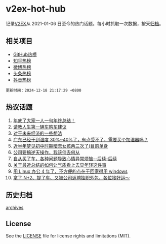 # v2ex-hot-hub

 记录[V2EX](https://www.v2ex.com/)从 2021-01-06 日至今的热门话题。每小时抓取一次数据，按天[归档](archives)。
 
 ## 相关项目

- [GitHub热榜](https://github.com/it985/github-hot-hub)
- [知乎热榜](https://github.com/it985/zhihu-hot-hub)
- [微博热榜](https://github.com/it985/weibo-hot-hub)
- [头条热榜](https://github.com/it985/toutiao-hot-hub)
- [抖音热榜](https://github.com/it985/douyin-hot-hub)


 `更新时间：2024-12-18 21:17:29 +0800`

## 热议话题

1. [年底了大家一人一句年终总结！](https://www.v2ex.com/t/1098386)
1. [请教人生第一辆车购车建议](https://www.v2ex.com/t/1098373)
1. [对于未来经济的一些想法](https://www.v2ex.com/t/1098460)
1. [广东已经干到湿度 30%~40%了，有点受不了，需要买个加湿器吗？](https://www.v2ex.com/t/1098359)
1. [近半年梦见初中时期暗恋女孩两三次了(目前单身](https://www.v2ex.com/t/1098376)
1. [公司要搞逆天操作，我该何去何从](https://www.v2ex.com/t/1098457)
1. [自从买了车，各种问题导致心情异常烦恼--后续-后续](https://www.v2ex.com/t/1098409)
1. [关于最近总结的如何让气质看上去显年轻这件事](https://www.v2ex.com/t/1098380)
1. [用 Linux 办公 4 年了，不方便的点在于回家得用 windows](https://www.v2ex.com/t/1098434)
1. [拿了 N+2、提了车、又被公司返聘挂职外包，各位接好运～](https://www.v2ex.com/t/1098508)

## 历史归档

[archives](archives)

## License

See the [LICENSE](LICENSE) file for license rights and limitations (MIT).
